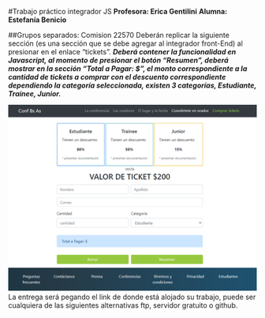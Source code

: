 #Trabajo práctico integrador JS
__Profesora: Erica Gentilini__
__Alumna: Estefanía Benicio__

##Grupos separados: Comision 22570
Deberán replicar la siguiente sección (es una sección que se debe agregar al integrador front-End) al presionar en el enlace “tickets”.
___Deberá contener la funcionalidad en Javascript, al momento de presionar el botón “Resumen”, deberá mostrar en la sección “Total a Pagar: $”, el monto correspondiente a la cantidad de tickets a comprar con el descuento correspondiente dependiendo la categoría seleccionada, existen 3 categorías, Estudiante, Trainee, Junior.___

![imagen](Final_js_front_2022.png)
La entrega será pegando el link de donde está alojado su trabajo, puede ser cualquiera de las siguientes alternativas ftp, servidor gratuito o github.
